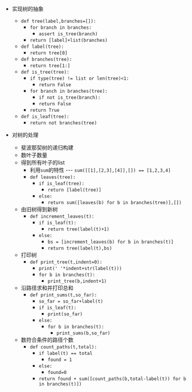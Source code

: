 - 实现树的抽象
	- `def tree(label,branches=[]):`
		- `for branch in branches:`
			- `assert is_tree(branch)`
		- `return [label]+list(branches)`
	- `def label(tree):`
		- `return tree[0]`
	- `def branches(tree):`
		- `return tree[1:]`
	- `def is_tree(tree):`
		- `if type(tree) != list or len(tree)<1:`
			- `return False`
		- `for branch in branches(tree):`
			- `if not is_tree(branch):`
			- `return False`
		- `return True`
	- `def is_leaf(tree):`
		- `return not branches(tree)`


- 对树的处理
	- 斐波那契树的递归构建
	- 数叶子数量
	- 得到所有叶子的list
		- 利用`sum`的特性 --- `sum([[1],[2,3],[4]],[]) == [1,2,3,4]` 
		- `def leaves(tree):`
			- `if is_leaf(tree):`
				- `return [label(tree)]`
			- `else:`
				- `return sum([leaves(b) for b in branches(tree)],[])`
	- 由旧树得到新树
		- `def increment_leaves(t):`
			- `if is_leaf(t):`
				- `return tree(label(t)+1)`
			- `else:`
				- `bs = [increment_leaves(b) for b in branches(t)]`
				- `return tree(label(t),bs)`
	- 打印树
		- `def print_tree(t,indent=0):`
			- `print(' '*indent+str(label(t)))`
			- `for b in branches(t):`
				- `print_tree(b,indent+1)`
	- 沿路径求和并打印总和
		- `def print_sums(t,so_far):`
			- `so_far = so_far+label(t)`
			- `if is_leaf(t):`
				- `print(so_far)`
			- `else:`
				- `for b in branches(t):`
					- `print_sums(b,so_far)`
	- 数符合条件的路径个数
		- `def count_paths(t,total):`
			- `if label(t) == total`
				- `found = 1`
			- `else:`
				- `found=0`
			- `return found + sum([count_paths(b,total-label(t)) for b in branches(t)])`